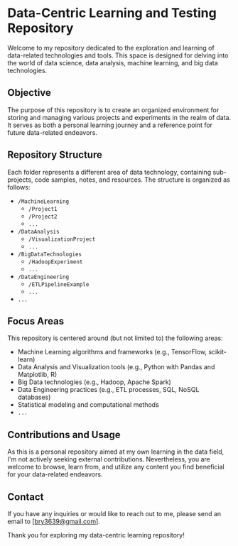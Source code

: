 # Data-Centric Learning and Testing Repository 

Welcome to my repository dedicated to the exploration and learning of data-related technologies and tools. This space is designed for delving into the world of data science, data analysis, machine learning, and big data technologies.

## Objective

The purpose of this repository is to create an organized environment for storing and managing various projects and experiments in the realm of data. It serves as both a personal learning journey and a reference point for future data-related endeavors.

## Repository Structure

Each folder represents a different area of data technology, containing sub-projects, code samples, notes, and resources. The structure is organized as follows:

- `/MachineLearning`
  - `/Project1`
  - `/Project2`
  - `...`
- `/DataAnalysis`
  - `/VisualizationProject`
  - `...`
- `/BigDataTechnologies`
  - `/HadoopExperiment`
  - `...`
- `/DataEngineering`
  - `/ETLPipelineExample`
  - `...`
- `...`

## Focus Areas

This repository is centered around (but not limited to) the following areas:

- Machine Learning algorithms and frameworks (e.g., TensorFlow, scikit-learn)
- Data Analysis and Visualization tools (e.g., Python with Pandas and Matplotlib, R)
- Big Data technologies (e.g., Hadoop, Apache Spark)
- Data Engineering practices (e.g., ETL processes, SQL, NoSQL databases)
- Statistical modeling and computational methods
- `...`

## Contributions and Usage

As this is a personal repository aimed at my own learning in the data field, I'm not actively seeking external contributions. Nevertheless, you are welcome to browse, learn from, and utilize any content you find beneficial for your data-related endeavors.

## Contact

If you have any inquiries or would like to reach out to me, please send an email to [bry3639@gmail.com].

Thank you for exploring my data-centric learning repository!
